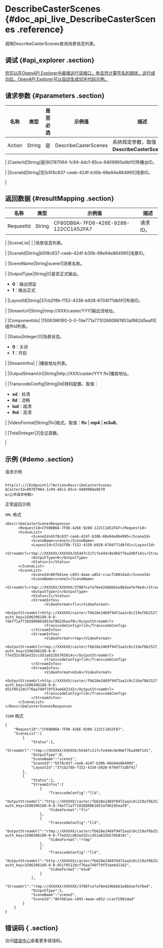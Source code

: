 # DescribeCasterScenes {#doc_api_live_DescribeCasterScenes .reference}

调用DescribeCasterScenes查询场景信息列表。

## 调试 {#api_explorer .section}

[您可以在OpenAPI Explorer中直接运行该接口，免去您计算签名的困扰。运行成功后，OpenAPI Explorer可以自动生成SDK代码示例。](https://api.aliyun.com/#product=live&api=DescribeCasterScenes&type=RPC&version=2016-11-01)

## 请求参数 {#parameters .section}

|名称|类型|是否必选|示例值|描述|
|--|--|----|---|--|
|Action|String|是|DescribeCasterScenes|系统规定参数，取值：**DescribeCasterScenes**。

 |
|CasterId|String|是|80787064-1c94-4dc1-85ce-9409960a9bf0|导播台ID。

 |
|SceneId|String|否|b5f8c837-ceeb-424f-b30b-68e94e864995|场景ID。

 |

## 返回数据 {#resultMapping .section}

|名称|类型|示例值|描述|
|--|--|---|--|
|RequestId|String|CF60DB6A-7FD6-426E-9288-122CC1A52FA7|请求ID。

 |
|SceneList| | |场景信息列表。

 |
|SceneId|String|b5f8c837-ceeb-424f-b30b-68e94e864995|场景ID。

 |
|SceneName|String|scene1|场景名称。

 |
|OutputType|String|0|是否正式输出。

 -   **0**：输出预监
-   **1**：输出正式

 |
|LayoutId|String|37cb2f8b-f152-4338-b928-6704f71dbf41|布局ID。

 |
|StreamUrl|String|rtmp://XXX/caster/YYY|输出流地址。

 |
|ComponentIds| |1506396160-0-0-7de771a77102680861853af862d5eaf0|组件Id列表。

 |
|Status|Integer|0|场景状态。

 -   **0**：关闭
-   **1**：开启

 |
|StreamInfos| | |播放地址列表。

 |
|OutputStreamUrl|String|http://XXX/caster/YYY.flv|播放地址。

 |
|TranscodeConfig|String|lld|转码配置。取值：

 -   **sd**：标清
-   **lld**：流畅
-   **lud**：超清
-   **lhd**：高清

 |
|VideoFormat|String|flv|格式。取值：**flv** | **mp4** | **m3u8**。

 |
|Total|Integer|2|总记录数。

 |

## 示例 {#demo .section}

请求示例

``` {#request_demo}

http(s)://[Endpoint]/?Action=DescribeCasterScenes
&CasterId=80787064-1c94-4dc1-85ce-9409960a9bf0
&<公共请求参数>

```

正常返回示例

`XML` 格式

``` {#xml_return_success_demo}
<DescribeCasterScenesResponse>
	  <RequestId>CF60DB6A-7FD6-426E-9288-122CC1A52FA7</RequestId>
	  <SceneList>
		    <SceneId>b5f8c837-ceeb-424f-b30b-68e94e864995</SceneId>
		    <SceneName>scene1</SceneName>
		    <LayoutId>37cb2f8b-f152-4338-b928-6704f71dbf41</LayoutId>
		    <StreamUrl>rtmp://XXXXXX/XXXXXX/b5447c21fcfe444c9e9b6f7ba208f141</StreamUrl>
		    <OutputType>0</OutputType>
		    <Status>1</Status>
	  </SceneList>
	  <SceneList>
		    <SceneId>86f661ee-c893-4aae-a852-ccacf2001dad</SceneId>
		    <SceneName>scene2</SceneName>
		    <StreamUrl>rtmp://XXXXXX/XXXXXX/37087ce7a76e424bbb61e8b5eefe76ed</StreamUrl>
		    <OutputType>1</OutputType>
		    <Status>1</Status>
		    <StreamInfos>
			      <VideoFormat>flv</VideoFormat>
			      <OutputStreamUrl>http://XXXXXX/caster/fb628e2469f94f2aa2c0c219af8b2527_lld.flv?auth_key=1506396160-0-0-7de771a77102680861853af862d5eaf0</OutputStreamUrl>
			      <TranscodeConfig>lld</TranscodeConfig>
		    </StreamInfos>
		    <StreamInfos>
			      <VideoFormat>rtmp</VideoFormat>
			      <OutputStreamUrl>rtmp://XXXXXX/caster/fb628e2469f94f2aa2c0c219af8b2527_lld?auth_key=1506396160-0-0-77ed32cd82ed32ccd51a832b5765814c</OutputStreamUrl>
			      <TranscodeConfig>lld</TranscodeConfig>
		    </StreamInfos>
		    <StreamInfos>
			      <VideoFormat>m3u8</VideoFormat>
			      <OutputStreamUrl>http://XXXXXX/caster/fb628e2469f94f2aa2c0c219af8b2527.m3u8?auth_key=1506396160-0-0-d51f0512dcf76aa749f79f53ae6421d2</OutputStreamUrl>
			      <TranscodeConfig>lld</TranscodeConfig>
		    </StreamInfos>
	  </SceneList>
</DescribeCasterScenesResponse>
```

`JSON` 格式

``` {#json_return_success_demo}
{
	"RequestId":"CF60DB6A-7FD6-426E-9288-122CC1A52FA7",
	"SceneList":[
		{
			"Status":1,
			"StreamUrl":"rtmp://XXXXXX/XXXXXX/b5447c21fcfe444c9e9b6f7ba208f141",
			"OutputType":0,
			"SceneName":"scene1",
			"SceneId":"b5f8c837-ceeb-424f-b30b-68e94e864995",
			"LayoutId":"37cb2f8b-f152-4338-b928-6704f71dbf41"
		},
		{
			"Status":1,
			"StreamInfos":[
				{
					"TranscodeConfig":"lld",
					"OutputStreamUrl":"http://XXXXXX/caster/fb628e2469f94f2aa2c0c219af8b2527_lld.flv?auth_key=1506396160-0-0-7de771a77102680861853af862d5eaf0",
					"VideoFormat":"flv"
				},
				{
					"TranscodeConfig":"lld",
					"OutputStreamUrl":"rtmp://XXXXXX/caster/fb628e2469f94f2aa2c0c219af8b2527_lld?auth_key=1506396160-0-0-77ed32cd82ed32ccd51a832b5765814c",
					"VideoFormat":"rtmp"
				},
				{
					"TranscodeConfig":"lld",
					"OutputStreamUrl":"http://XXXXXX/caster/fb628e2469f94f2aa2c0c219af8b2527.m3u8?auth_key=1506396160-0-0-d51f0512dcf76aa749f79f53ae6421d2",
					"VideoFormat":"m3u8"
				}
			],
			"StreamUrl":"rtmp://XXXXXX/XXXXXX/37087ce7a76e424bbb61e8b5eefe76ed",
			"OutputType":1,
			"SceneName":"scene2",
			"SceneId":"86f661ee-c893-4aae-a852-ccacf2001dad"
		}
	]
}
```

## 错误码 { .section}

访问[错误中心](https://error-center.aliyun.com/status/product/live)查看更多错误码。

